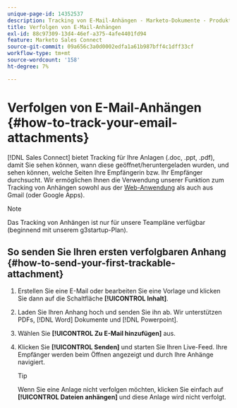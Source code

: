 ```yaml
---
unique-page-id: 14352537
description: Tracking von E-Mail-Anhängen - Marketo-Dokumente - Produktdokumentation
title: Verfolgen von E-Mail-Anhängen
exl-id: 88c97309-13d4-46ef-a375-4afe4401fd94
feature: Marketo Sales Connect
source-git-commit: 09a656c3a0d0002edfa1a61b987bff4c1dff33cf
workflow-type: tm+mt
source-wordcount: '158'
ht-degree: 7%

---
```


# Verfolgen von E-Mail-Anhängen {#how-to-track-your-email-attachments}

[!DNL Sales Connect] bietet Tracking für Ihre Anlagen (.doc, .ppt, .pdf), damit Sie sehen können, wann diese geöffnet/heruntergeladen wurden, und sehen können, welche Seiten Ihre Empfängerin bzw. Ihr Empfänger durchsucht. Wir ermöglichen Ihnen die Verwendung unserer Funktion zum Tracking von Anhängen sowohl aus der [Web-Anwendung](https://toutapp.com/login) als auch aus Gmail (oder Google Apps).

>[!NOTE]
>
>Das Tracking von Anhängen ist nur für unsere Teampläne verfügbar (beginnend mit unserem g3startup-Plan).

## So senden Sie Ihren ersten verfolgbaren Anhang {#how-to-send-your-first-trackable-attachment}

1. Erstellen Sie eine E-Mail oder bearbeiten Sie eine Vorlage und klicken Sie dann auf die Schaltfläche **[!UICONTROL Inhalt]**.

1. Laden Sie Ihren Anhang hoch und senden Sie ihn ab. Wir unterstützen PDFs, [!DNL Word] Dokumente und [!DNL Powerpoint].

1. Wählen Sie **[!UICONTROL Zu E-Mail hinzufügen]** aus.

1. Klicken Sie **[!UICONTROL Senden]** und starten Sie Ihren Live-Feed. Ihre Empfänger werden beim Öffnen angezeigt und durch Ihre Anhänge navigiert.

   >[!TIP]
   >
   >Wenn Sie eine Anlage nicht verfolgen möchten, klicken Sie einfach auf **[!UICONTROL Dateien anhängen]** und diese Anlage wird nicht verfolgt.

